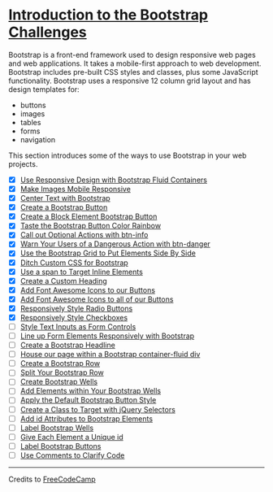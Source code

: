 # [Introduction to the Bootstrap Challenges](https://learn.freecodecamp.org/front-end-libraries/bootstrap)

Bootstrap is a front-end framework used to design responsive web pages and web applications. It takes a mobile-first approach to web development. Bootstrap includes pre-built CSS styles and classes, plus some JavaScript functionality. Bootstrap uses a responsive 12 column grid layout and has design templates for:

- buttons
- images
- tables
- forms
- navigation

This section introduces some of the ways to use Bootstrap in your web projects.

- [x] [Use Responsive Design with Bootstrap Fluid Containers](01-use-responsive-design-with-bootstrap-fluid-containers.md)
- [x] [Make Images Mobile Responsive](02-make-images-mobile-responsive.md)
- [x] [Center Text with Bootstrap](03-center-text-with-bootstrap.md)
- [x] [Create a Bootstrap Button](04-create-a-bootstrap-button.md)
- [x] [Create a Block Element Bootstrap Button](05-create-a-block-element-bootstrap-button.md)
- [x] [Taste the Bootstrap Button Color Rainbow](06-taste-the-bootstrap-button-color-rainbow.md)
- [x] [Call out Optional Actions with btn-info](07-call-out-optional-actions-with-btn-info.md)
- [x] [Warn Your Users of a Dangerous Action with btn-danger](08-warn-your-users-of-a-dangerous-action-with-btn-danger.md)
- [x] [Use the Bootstrap Grid to Put Elements Side By Side](09-use-the-bootstrap-grid-to-put-elements-side-by-side.md)
- [x] [Ditch Custom CSS for Bootstrap](10-ditch-custom-css-for-bootstrap.md)
- [x] [Use a span to Target Inline Elements](11-use-a-span-to-target-inline-elements.md)
- [x] [Create a Custom Heading](12-create-a-custom-heading.md)
- [x] [Add Font Awesome Icons to our Buttons](13-add-font-awesome-icons-to-our-buttons.md)
- [x] [Add Font Awesome Icons to all of our Buttons](14-add-font-awesome-icons-to-all-of-our-buttons.md)
- [x] [Responsively Style Radio Buttons](15-responsively-style-radio-buttons.md)
- [x] [Responsively Style Checkboxes](16-responsively-style-checkboxes.md)
- [ ] [Style Text Inputs as Form Controls](17-style-text-inputs-as-form-controls.md)
- [ ] [Line up Form Elements Responsively with Bootstrap](18-line-up-form-elements-responsively-with-bootstrap.md)
- [ ] [Create a Bootstrap Headline](19-create-a-bootstrap-headline.md)
- [ ] [House our page within a Bootstrap container-fluid div](20-house-our-page-within-a-bootstrap-container-fluid-div.md)
- [ ] [Create a Bootstrap Row](21-create-a-bootstrap-row.md)
- [ ] [Split Your Bootstrap Row](22-split-your-bootstrap-row.md)
- [ ] [Create Bootstrap Wells](23-create-bootstrap-wells.md)
- [ ] [Add Elements within Your Bootstrap Wells](24-add-elements-within-your-bootstrap-wells.md)
- [ ] [Apply the Default Bootstrap Button Style](25-apply-the-default-bootstrap-button-style.md)
- [ ] [Create a Class to Target with jQuery Selectors](26-create-a-class-to-target-with-jquery-selectors.md)
- [ ] [Add id Attributes to Bootstrap Elements](27-add-id-attributes-to-bootstrap-elements.md)
- [ ] [Label Bootstrap Wells](28-label-bootstrap-wells.md)
- [ ] [Give Each Element a Unique id](29-give-each-element-a-unique-id.md)
- [ ] [Label Bootstrap Buttons](30-label-bootstrap-buttons.md)
- [ ] [Use Comments to Clarify Code](31-use-comments-to-clarify-code.md)

---

Credits to [FreeCodeCamp](https://www.freecodecamp.org/)